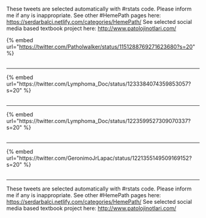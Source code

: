 

These tweets are selected automatically with #rstats code. Please inform me if any is inappropriate.
See other #HemePath pages here: https://serdarbalci.netlify.com/categories/HemePath/ 
See selected social media based textbook project here: http://www.patolojinotlari.com/

{% embed url="https://twitter.com/Patholwalker/status/1151288769271623680?s=20" %}<br>
<br>
<hr>
{% embed url="https://twitter.com/Lymphoma_Doc/status/1233384074359853057?s=20" %}<br>
<br>
<hr>
{% embed url="https://twitter.com/Lymphoma_Doc/status/1223599527309070337?s=20" %}<br>
<br>
<hr>
{% embed url="https://twitter.com/GeronimoJrLapac/status/1221355149509169152?s=20" %}<br>
<br>
<hr>


These tweets are selected automatically with #rstats code. Please inform me if any is inappropriate.
See other #HemePath pages here: https://serdarbalci.netlify.com/categories/HemePath/ 
See selected social media based textbook project here: http://www.patolojinotlari.com/
